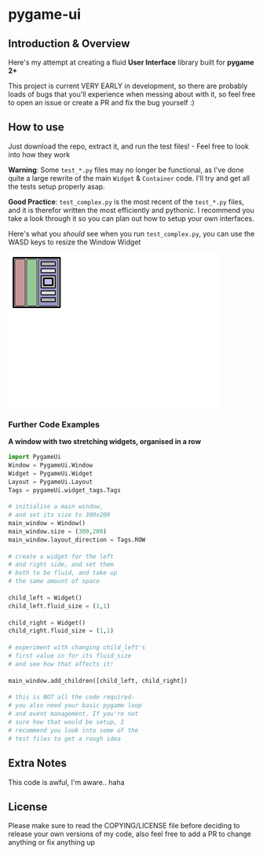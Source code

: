 # pygame-ui
## Introduction & Overview

Here's my attempt at creating a fluid **User Interface** library built for **pygame 2+**

This project is current VERY EARLY in development, so there are probably loads of bugs that you'll experience when messing about with it, so feel free to open an issue or create a PR and fix the bug yourself :)

## How to use
Just download the repo, extract it, and run the test files! - Feel free to look into how they work

**Warning**: Some `test_*.py` files may no longer be functional, as I've done quite a large rewrite of the main `Widget` & `Container` code. I'll try and get all the tests setup properly asap.

**Good Practice**: `test_complex.py` is the most recent of the `test_*.py` files, and it is therefor written the most efficiently and pythonic. I recommend you take a look through it so you can plan out how to setup your own interfaces.

Here's what you _should_ see when you run `test_complex.py`, you can use the WASD keys to resize the Window Widget

![a gif of test_complex.py in action](https://raw.githubusercontent.com/Machine-builder/pygame-ui/main/src/gifs/test_complex.gif)

### Further Code Examples
**A window with two stretching widgets, organised in a row**

```python
import PygameUi
Window = PygameUi.Window
Widget = PygameUi.Widget
Layout = PygameUi.Layout
Tags = pygameUi.widget_tags.Tags

# initialise a main window,
# and set its size to 300x200
main_window = Window()
main_window.size = (300,200)
main_window.layout_direction = Tags.ROW

# create a widget for the left
# and right side, and set them
# both to be fluid, and take up
# the same amount of space

child_left = Widget()
child_left.fluid_size = (1,1)

child_right = Widget()
child_right.fluid_size = (1,1)

# experiment with changing child_left's
# first value in for its fluid_size
# and see how that affects it!

main_window.add_children([child_left, child_right])

# this is NOT all the code required-
# you also need your basic pygame loop
# and event management. If you're not
# sure how that would be setup, I
# recommend you look into some of the
# test files to get a rough idea
```

## Extra Notes
This code is awful, I'm aware.. haha

## License
Please make sure to read the COPYING/LICENSE file before deciding to release your own versions of my code, also feel free to add a PR to change anything or fix anything up

